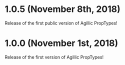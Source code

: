 # 1.0.5 (November 8th, 2018)

Release of the first public version of Agillic PropTypes!

# 1.0.0 (November 1st, 2018)

Release of the first version of Agillic PropTypes!

